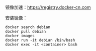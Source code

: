 镜像加速：https://registry.docker-cn.com

安装镜像：
```
docker search debian
docker pull debian
docker images
docker run -it debian /bin/bash
docker exec -it <container> bash
```
